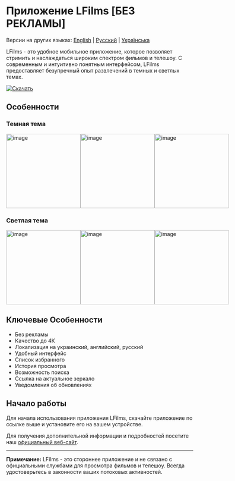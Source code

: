 # Приложение LFilms [БЕЗ РЕКЛАМЫ]

Версии на других языках: [English](README.md) | [Русский](README_RU.md) | [Українська](README_UK.md)

LFilms - это удобное мобильное приложение, которое позволяет стримить и наслаждаться широким спектром фильмов и телешоу. С современным и интуитивно понятным интерфейсом, LFilms предоставляет безупречный опыт развлечений в темных и светлых темах.

[![Скачать](https://www.fxmedicine.com.au/sites/default/files/photos/green%20download%20button.png)](https://github.com/lrdcxdes/LFilms/releases/latest/download/app-release.apk)

## Особенности

### Темная тема
<div style="display: flex; justify-content: space-between;">
    <img src="https://github.com/lrdcxdes/LFilms/assets/83734728/315c9339-c14a-4862-a3be-917fe65c0d49" alt="image" width="200"/>
    <img src="https://github.com/lrdcxdes/LFilms/assets/83734728/c244262d-f25c-49b9-8e0c-26fbb347c9c5" alt="image" width="200"/>
    <img src="https://github.com/lrdcxdes/LFilms/assets/83734728/6d4aba2a-446b-4913-be76-70024bd006f2" alt="image" width="200"/>
</div>

### Светлая тема
<div style="display: flex; justify-content: space-between;">
    <img src="https://github.com/lrdcxdes/LFilms/assets/83734728/b199521e-bdc6-4548-b56c-52cf90fb3aed" alt="image" width="200"/>
    <img src="https://github.com/lrdcxdes/LFilms/assets/83734728/4856236d-4166-45bf-85f2-0cebf73c79cb" alt="image" width="200"/>
    <img src="https://github.com/lrdcxdes/LFilms/assets/83734728/781198a0-e62a-4968-b308-7d91e9db098a" alt="image" width="200"/>
</div>

## Ключевые Особенности

- Без рекламы
- Качество до 4К
- Локализация на украинский, английский, русский
- Удобный интерфейс
- Список избранного
- История просмотра
- Возможность поиска
- Ссылка на актуальное зеркало
- Уведомления об обновлениях

## Начало работы

Для начала использования приложения LFilms, скачайте приложение по ссылке выше и установите его на вашем устройстве.

Для получения дополнительной информации и подробностей посетите наш [официальный веб-сайт](https://www.example.com/lfilms).

---

**Примечание:** LFilms - это стороннее приложение и не связано с официальными службами для просмотра фильмов и телешоу. Всегда удостоверьтесь в законности ваших потоковых активностей.
